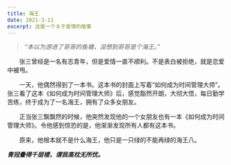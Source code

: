 ```yaml
---
title: 海王
date: 2021-3-11
excerpt: 这是一个关于爱情的故事
---
```

>*“本以为游进了哥哥的鱼塘，没想到哥哥是个海王。”*

&emsp;&emsp;张三曾经是一名有志青年，但是爱情一直不顺利。不是表白被拒绝，就是恋爱中被甩。

&emsp;&emsp;一天，他偶然得到了一本书。这本书的封面上写着“如何成为时间管理大师”。张三看了这本《如何成为时间管理大师》后，感觉豁然开朗，大彻大悟，每日勤学苦练，终于成为了一名海王，拥有了众多女朋友。

&emsp;&emsp;正当张三飘飘然的时候，他突然发现他的一个女朋友也有一本《如何成为时间管理大师》。令他感到惊恐的是，他渐渐发现所有人都有这本书。

&emsp;&emsp;原来，他根本就不是什么海王，他只是一只绿的不能再绿的海王八。

 ***青冠叠得千层楼，谓我高枕无所忧。***
